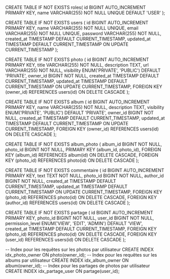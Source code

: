 CREATE TABLE IF NOT EXISTS roles(
id BIGINT AUTO_INCREMENT PRIMARY KEY,
name VARCHAR(255) NOT NULL UNIQUE DEFAULT 'USER'
);

CREATE TABLE IF NOT EXISTS users (
id BIGINT AUTO_INCREMENT PRIMARY KEY,
name VARCHAR(255) NOT NULL UNIQUE,
email VARCHAR(255) NOT NULL UNIQUE,
password VARCHAR(255) NOT NULL,
created_at TIMESTAMP DEFAULT CURRENT_TIMESTAMP,
updated_at TIMESTAMP DEFAULT CURRENT_TIMESTAMP ON UPDATE CURRENT_TIMESTAMP
);

CREATE TABLE IF NOT EXISTS photo (
id BIGINT AUTO_INCREMENT PRIMARY KEY,
title VARCHAR(255) NOT NULL,
description TEXT,
url VARCHAR(255) NOT NULL,
visibility ENUM('PRIVATE', 'PUBLIC') DEFAULT 'PRIVATE',
owner_id BIGINT NOT NULL,
created_at TIMESTAMP DEFAULT CURRENT_TIMESTAMP,
updated_at TIMESTAMP DEFAULT CURRENT_TIMESTAMP ON UPDATE CURRENT_TIMESTAMP,
FOREIGN KEY (owner_id) REFERENCES users(id) ON DELETE CASCADE
);

CREATE TABLE IF NOT EXISTS album (
id BIGINT AUTO_INCREMENT PRIMARY KEY,
name VARCHAR(255) NOT NULL,
description TEXT,
visibility ENUM('PRIVATE', 'PUBLIC') DEFAULT 'PRIVATE',
owner_id BIGINT NOT NULL,
created_at TIMESTAMP DEFAULT CURRENT_TIMESTAMP,
updated_at TIMESTAMP DEFAULT CURRENT_TIMESTAMP ON UPDATE CURRENT_TIMESTAMP,
FOREIGN KEY (owner_id) REFERENCES users(id) ON DELETE CASCADE
);

CREATE TABLE IF NOT EXISTS album_photo (
album_id BIGINT NOT NULL,
photo_id BIGINT NOT NULL,
PRIMARY KEY (album_id, photo_id),
FOREIGN KEY (album_id) REFERENCES album(id) ON DELETE CASCADE,
FOREIGN KEY (photo_id) REFERENCES photo(id) ON DELETE CASCADE
);

CREATE TABLE IF NOT EXISTS commentaire (
id BIGINT AUTO_INCREMENT PRIMARY KEY,
text TEXT NOT NULL,
photo_id BIGINT NOT NULL,
author_id BIGINT NOT NULL,
created_at TIMESTAMP DEFAULT CURRENT_TIMESTAMP,
updated_at TIMESTAMP DEFAULT CURRENT_TIMESTAMP ON UPDATE CURRENT_TIMESTAMP,
FOREIGN KEY (photo_id) REFERENCES photo(id) ON DELETE CASCADE,
FOREIGN KEY (author_id) REFERENCES users(id) ON DELETE CASCADE
);

CREATE TABLE IF NOT EXISTS partage (
id BIGINT AUTO_INCREMENT PRIMARY KEY,
photo_id BIGINT NOT NULL,
user_id BIGINT NOT NULL,
permission_level ENUM('VIEW', 'EDIT', 'ADMIN') DEFAULT 'VIEW',
created_at TIMESTAMP DEFAULT CURRENT_TIMESTAMP,
FOREIGN KEY (photo_id) REFERENCES photo(id) ON DELETE CASCADE,
FOREIGN KEY (user_id) REFERENCES users(id) ON DELETE CASCADE
);

-- Index pour les requêtes sur les photos par utilisateur
CREATE INDEX idx_photo_owner ON photo(owner_id);
-- Index pour les requêtes sur les albums par utilisateur
CREATE INDEX idx_album_owner ON album(owner_id);
-- Index pour les partages de photos par utilisateur
CREATE INDEX idx_partage_user ON partage(user_id);
